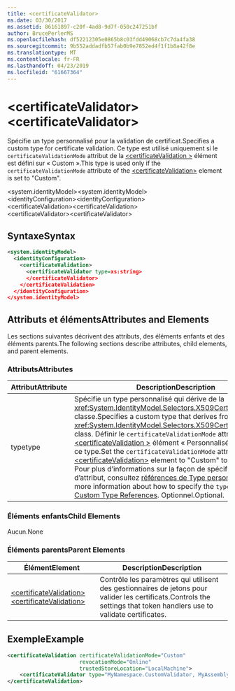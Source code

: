 ```yaml
---
title: <certificateValidator>
ms.date: 03/30/2017
ms.assetid: 86161897-c20f-4ad8-9d7f-050c247251bf
author: BrucePerlerMS
ms.openlocfilehash: df52212305e0865b8c03fdd49068cb7c7da4fa38
ms.sourcegitcommit: 9b552addadfb57fab0b9e7852ed4f1f1b8a42f8e
ms.translationtype: MT
ms.contentlocale: fr-FR
ms.lasthandoff: 04/23/2019
ms.locfileid: "61667364"
---
```

# <a name="certificatevalidator"></a><span data-ttu-id="0ddff-101">\<certificateValidator></span><span class="sxs-lookup"><span data-stu-id="0ddff-101">\<certificateValidator></span></span>
<span data-ttu-id="0ddff-102">Spécifie un type personnalisé pour la validation de certificat.</span><span class="sxs-lookup"><span data-stu-id="0ddff-102">Specifies a custom type for certificate validation.</span></span> <span data-ttu-id="0ddff-103">Ce type est utilisé uniquement si le `certificateValidationMode` attribut de la [ \<certificateValidation >](../../../../../docs/framework/configure-apps/file-schema/windows-identity-foundation/certificatevalidation.md) élément est défini sur « Custom ».</span><span class="sxs-lookup"><span data-stu-id="0ddff-103">This type is used only if the `certificateValidationMode` attribute of the [\<certificateValidation>](../../../../../docs/framework/configure-apps/file-schema/windows-identity-foundation/certificatevalidation.md) element is set to "Custom".</span></span>  
  
 <span data-ttu-id="0ddff-104">\<system.identityModel></span><span class="sxs-lookup"><span data-stu-id="0ddff-104">\<system.identityModel></span></span>  
<span data-ttu-id="0ddff-105">\<identityConfiguration></span><span class="sxs-lookup"><span data-stu-id="0ddff-105">\<identityConfiguration></span></span>  
<span data-ttu-id="0ddff-106">\<certificateValidation></span><span class="sxs-lookup"><span data-stu-id="0ddff-106">\<certificateValidation></span></span>  
<span data-ttu-id="0ddff-107">\<certificateValidator></span><span class="sxs-lookup"><span data-stu-id="0ddff-107">\<certificateValidator></span></span>  
  
## <a name="syntax"></a><span data-ttu-id="0ddff-108">Syntaxe</span><span class="sxs-lookup"><span data-stu-id="0ddff-108">Syntax</span></span>  
  
```xml  
<system.identityModel>  
  <identityConfiguration>  
    <certificateValidation>  
      <certificateValidator type=xs:string>  
      </certificateValidator>  
    </certificateValidation>  
  </identityConfiguration>  
</system.identityModel>  
```  
  
## <a name="attributes-and-elements"></a><span data-ttu-id="0ddff-109">Attributs et éléments</span><span class="sxs-lookup"><span data-stu-id="0ddff-109">Attributes and Elements</span></span>  
 <span data-ttu-id="0ddff-110">Les sections suivantes décrivent des attributs, des éléments enfants et des éléments parents.</span><span class="sxs-lookup"><span data-stu-id="0ddff-110">The following sections describe attributes, child elements, and parent elements.</span></span>  
  
### <a name="attributes"></a><span data-ttu-id="0ddff-111">Attributs</span><span class="sxs-lookup"><span data-stu-id="0ddff-111">Attributes</span></span>  
  
|<span data-ttu-id="0ddff-112">Attribut</span><span class="sxs-lookup"><span data-stu-id="0ddff-112">Attribute</span></span>|<span data-ttu-id="0ddff-113">Description</span><span class="sxs-lookup"><span data-stu-id="0ddff-113">Description</span></span>|  
|---------------|-----------------|  
|<span data-ttu-id="0ddff-114">type</span><span class="sxs-lookup"><span data-stu-id="0ddff-114">type</span></span>|<span data-ttu-id="0ddff-115">Spécifie un type personnalisé qui dérive de la <xref:System.IdentityModel.Selectors.X509CertificateValidator> classe.</span><span class="sxs-lookup"><span data-stu-id="0ddff-115">Specifies a custom type that derives from the <xref:System.IdentityModel.Selectors.X509CertificateValidator> class.</span></span> <span data-ttu-id="0ddff-116">Définir le `certificateValidationMode` attribut de la [ \<certificateValidation >](../../../../../docs/framework/configure-apps/file-schema/windows-identity-foundation/certificatevalidation.md) élément « Personnalisé » pour utiliser ce type.</span><span class="sxs-lookup"><span data-stu-id="0ddff-116">Set the `certificateValidationMode` attribute of the [\<certificateValidation>](../../../../../docs/framework/configure-apps/file-schema/windows-identity-foundation/certificatevalidation.md) element to "Custom" to use this type.</span></span> <span data-ttu-id="0ddff-117">Pour plus d’informations sur la façon de spécifier le `type` d’attribut, consultez [références de Type personnalisé](../../../../../docs/framework/configure-apps/file-schema/windows-workflow-foundation/index.md).</span><span class="sxs-lookup"><span data-stu-id="0ddff-117">For more information about how to specify the `type` attribute, see [Custom Type References](../../../../../docs/framework/configure-apps/file-schema/windows-workflow-foundation/index.md).</span></span> <span data-ttu-id="0ddff-118">Optionnel.</span><span class="sxs-lookup"><span data-stu-id="0ddff-118">Optional.</span></span>|  
  
### <a name="child-elements"></a><span data-ttu-id="0ddff-119">Éléments enfants</span><span class="sxs-lookup"><span data-stu-id="0ddff-119">Child Elements</span></span>  
 <span data-ttu-id="0ddff-120">Aucun.</span><span class="sxs-lookup"><span data-stu-id="0ddff-120">None</span></span>  
  
### <a name="parent-elements"></a><span data-ttu-id="0ddff-121">Éléments parents</span><span class="sxs-lookup"><span data-stu-id="0ddff-121">Parent Elements</span></span>  
  
|<span data-ttu-id="0ddff-122">Élément</span><span class="sxs-lookup"><span data-stu-id="0ddff-122">Element</span></span>|<span data-ttu-id="0ddff-123">Description</span><span class="sxs-lookup"><span data-stu-id="0ddff-123">Description</span></span>|  
|-------------|-----------------|  
|[<span data-ttu-id="0ddff-124">\<certificateValidation></span><span class="sxs-lookup"><span data-stu-id="0ddff-124">\<certificateValidation></span></span>](../../../../../docs/framework/configure-apps/file-schema/windows-identity-foundation/certificatevalidation.md)|<span data-ttu-id="0ddff-125">Contrôle les paramètres qui utilisent des gestionnaires de jetons pour valider les certificats.</span><span class="sxs-lookup"><span data-stu-id="0ddff-125">Controls the settings that token handlers use to validate certificates.</span></span>|  
  
## <a name="example"></a><span data-ttu-id="0ddff-126">Exemple</span><span class="sxs-lookup"><span data-stu-id="0ddff-126">Example</span></span>  
  
```xml  
<certificateValidation certificateValidationMode="Custom"  
                       revocationMode="Online"  
                       trustedStoreLocation="LocalMachine">  
    <certificateValidator type="MyNamespace.CustomValidator, MyAssembly" />    
</certificateValidation>        
```
